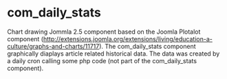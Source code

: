 com_daily_stats
===============

Chart drawing Jommla 2.5 component based on the Joomla Plotalot component (http://extensions.joomla.org/extensions/living/education-a-culture/graphs-and-charts/11717). The com_daily_stats component graphically diaplays article related historical data. The data was created by a daily cron calling some php code (not part of the com_daily_stats component).
